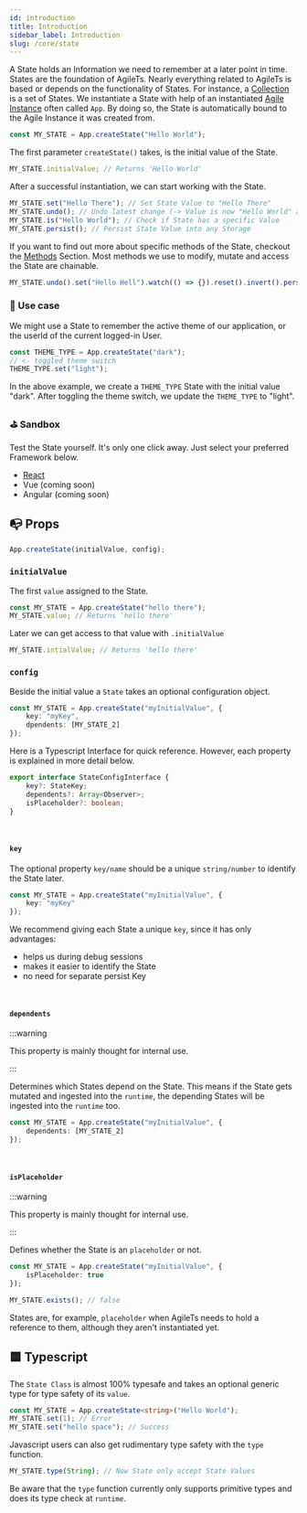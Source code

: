 ```yaml
---
id: introduction
title: Introduction
sidebar_label: Introduction
slug: /core/state
---
```


A State holds an Information we need to remember at a later point in time.
States are the foundation of AgileTs. 
Nearly everything related to AgileTs is based or depends on the functionality of States.
For instance, a [Collection](../collection/Introduction.md) is a set of States.
We instantiate a State with help of an instantiated [Agile Instance](../agile-instance/Introduction.md) often called `App`.
By doing so, the State is automatically bound to the Agile Instance it was created from.
```ts
const MY_STATE = App.createState("Hello World");
```
The first parameter `createState()` takes, is the initial value of the State.
```ts
MY_STATE.initialValue; // Returns 'Hello World'
```
After a successful instantiation,
we can start working with the State.
```ts
MY_STATE.set("Hello There"); // Set State Value to "Hello There"
MY_STATE.undo(); // Undo latest change (-> Value is now "Hello World" again)
MY_STATE.is("Hello World"); // Check if State has a specific Value
MY_STATE.persist(); // Persist State Value into any Storage
```
If you want to find out more about specific methods of the State, checkout the [Methods](./Methods.md) Section.
Most methods we use to modify, mutate and access the State are chainable.
```ts
MY_STATE.undo().set("Hello Hell").watch(() => {}).reset().invert().persist().type(String);
```


### 🔨 Use case
We might use a State to remember the active theme of our application,
or the userId of the  current logged-in User.
```ts
const THEME_TYPE = App.createState("dark");
// <- toggled theme switch
THEME_TYPE.set("light");
```
In the above example, we create a `THEME_TYPE` State with the initial value "dark".
After toggling the theme switch, we update the `THEME_TYPE` to "light".


### ⛳️ Sandbox
Test the State yourself. It's only one click away. Just select your preferred Framework below.
- [React](https://codesandbox.io/s/agilets-first-state-f12cz)
- Vue (coming soon)
- Angular (coming soon)


## 📭 Props

```ts
App.createState(initialValue, config);
```

### `initialValue`

The first `value` assigned to the State.
```ts {1}
const MY_STATE = App.createState("hello there");
MY_STATE.value; // Returns 'hello there'
```
Later we can get access to that value with `.initialValue`
```ts
MY_STATE.intialValue; // Returns 'hello there'
```

### `config`

Beside the initial value a `State` takes an optional configuration object.
```ts
const MY_STATE = App.createState("myInitialValue", {
    key: "myKey",
    dpendents: [MY_STATE_2]
});
```
Here is a Typescript Interface for quick reference. However,
each property is explained in more detail below.
```ts
export interface StateConfigInterface {
    key?: StateKey;
    dependents?: Array<Observer>;
    isPlaceholder?: boolean;
}
```

<br/>

#### `key`
The optional property `key/name` should be a unique `string/number` to identify the State later.
```ts
const MY_STATE = App.createState("myInitialValue", {
    key: "myKey"
});
```
We recommend giving each State a unique `key`, since it has only advantages:
- helps us during debug sessions
- makes it easier to identify the State
- no need for separate persist Key

<br/>

#### `dependents`

:::warning

This property is mainly thought for internal use.

:::


Determines which States depend on the State.
This means if the State gets mutated and ingested into the `runtime`,
the depending States will be ingested into the `runtime` too.
```ts
const MY_STATE = App.createState("myInitialValue", {
    dependents: [MY_STATE_2]
});
```

<br/>

#### `isPlaceholder`

:::warning

This property is mainly thought for internal use.

:::

Defines whether the State is an `placeholder` or not.
```ts
const MY_STATE = App.createState("myInitialValue", {
    isPlaceholder: true
});

MY_STATE.exists(); // false
```
States are, for example, `placeholder` when AgileTs needs to hold a reference to them,
although they aren't instantiated yet.


## 🟦 Typescript

The `State Class` is almost 100% typesafe and takes an optional generic type for type safety of its `value`.
```ts {1}
const MY_STATE = App.createState<string>("Hello World");
MY_STATE.set(1); // Error
MY_STATE.set("hello space"); // Success
```
Javascript users can also get rudimentary type safety with the `type` function.
```ts
MY_STATE.type(String); // Now State only accept State Values
```
Be aware that the `type` function currently only supports primitive types and does its type check at `runtime`.
